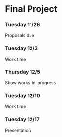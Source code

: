 # Final Project

### Tuesday 11/26

Proposals due


### Tuesday 12/3

Work time


### Thursday 12/5

Show works-in-progress


### Tuesday 12/10

Work time


### Tuesday 12/17

Presentation

